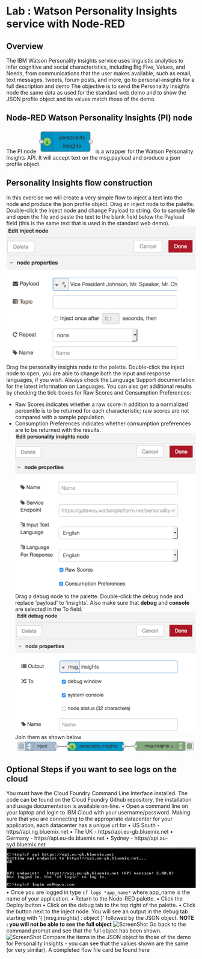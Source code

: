 # Lab : Watson Personality Insights service with Node-RED
## Overview
The IBM Watson Personality Insights service uses linguistic analytics to infer cognitive and social characteristics, including Big Five, Values, and Needs, from communications that the user makes available, such as email, text messages, tweets, forum posts, and more, go to personal-insights for a full description and demo
The objective is to send the Personality Insights node the same data as used for the standard web demo and to show the JSON profile object and its values match those of the demo.
## Node-RED Watson Personality Insights (PI) node
The PI node  ![ScreenShot](images/pi_node.jpg) is a wrapper for the Watson Personality Insights API. It will accept text on the msg.payload and produce a json profile object.
## Personality Insights flow construction
In this exercise we will create a very simple flow to inject a text into the node and produce the json profile object. 
Drag an inject node to the palette. Double-click the inject node and change Payload to string.
Go to sample file and open the file and paste the text to the blank field below the Payload field (this is the same text that is used in the standard web demo).
![ScreenShot](images/pi_inject.jpg)
Drag the personality insights node to the palette. Double-click the inject node to open, you are able to change both the input and response languages, if you wish. Always check the Language Support documentation for the latest information on Languages. You can also get additional results by checking the tick-boxes for Raw Scores and Consumption Preferences:
- Raw Scores indicates whether a raw score in addition to a normalized percentile is to be returned for each characteristic; raw scores are not compared with a sample population. 
 - Consumption Preferences indicates whether consumption preferences are to be returned with the results. 
 ![ScreenShot](images/pi_details.jpg)
Drag a debug node to the palette. Double-click the debug node and replace ‘payload’ to ‘insights’. Also make sure that **debug** and **console** are selected in the To field.
![ScreenShot](images/pi_debug.jpg)
Join them as shown below
![ScreenShot](images/pi_flow.jpg) 
## Optional Steps if you want to see logs on the cloud
You must have the Cloud Foundry Command Line Interface installed. The code can be found on the Cloud Foundry Github repository, the installation and usage documentation is available on-line.
•	Open a command line on your laptop and login to IBM Cloud with your username/password. Making sure that you are connecting to the appropriate datacenter for your application, each datacenter has a unique url for 
•	US South - https//api.ng.bluemix.net 
•	The UK - https//api.eu-gb.bluemix.net
•	Germany - https//api.eu-de.bluemix.net
•	Sydney - https//api.au-syd.bluemix.net
![ScreenShot](images/pi_cf_uk_login.png)
•	Once you are logged in type 
```cf logs *app_name*```
 where app_name is the name of your application.
•	Return to the Node-RED palette.
•	Click the Deploy button
•	Click on the debug tab to the top right of the palette.
•	Click the button next to the inject node.
You will see an output in the debug tab starting with '{ [msg.insights] : object }' followed by the JSON object. **NOTE : you will not be able to see the full object**
![ScreenShot](images/pi_debug_node_output.png)
Go back to the command prompt and see that the full object has been shown.
![ScreenShot](images/pi_cmd_prompt.png)
Compare the items in the JSON object to those of the demo for Personality Insights - you can see that the values shown are the same (or very similar).
A completed flow file card be found here


